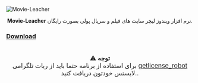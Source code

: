 ![Movie-Leacher](https://i.ibb.co/sJmQRND7/icon.png)

<div align="center">
  <b>Movie-Leacher</b> نرم افزار ویندوز لیچر سایت های فیلم و سریال پولی بصورت رایگان.
</div>

### [Download](https://github.com/Sigari-Dev/Movie-Leacher/releases/tag/release-1.0)

#

<div align="center" style="font-size: 1.2em;">
  <b>⚠️ توجه</b><br>
  برای استفاده از برنامه حتما باید از ربات تلگرامی <a href="https://t.me/getlicense_robot">getlicense_robot</a> لایسنس خودتون دریافت کنید..
</div>
